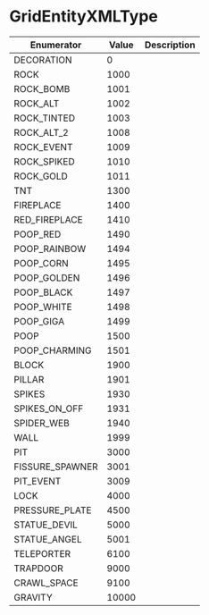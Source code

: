 # GridEntityXMLType

| Enumerator | Value | Description |
| - | - | - |
| DECORATION | 0 |  |
| ROCK | 1000 |  |
| ROCK_BOMB | 1001 |  |
| ROCK_ALT | 1002 |  |
| ROCK_TINTED | 1003 |  |
| ROCK_ALT_2 | 1008 |  |
| ROCK_EVENT | 1009 |  |
| ROCK_SPIKED | 1010 |  |
| ROCK_GOLD | 1011 |  |
| TNT | 1300 |  |
| FIREPLACE | 1400 |  |
| RED_FIREPLACE | 1410 |  |
| POOP_RED | 1490 |  |
| POOP_RAINBOW | 1494 |  |
| POOP_CORN | 1495 |  |
| POOP_GOLDEN | 1496 |  |
| POOP_BLACK | 1497 |  |
| POOP_WHITE | 1498 |  |
| POOP_GIGA | 1499 |  |
| POOP | 1500 |  |
| POOP_CHARMING | 1501 |  |
| BLOCK | 1900 |  |
| PILLAR | 1901 |  |
| SPIKES | 1930 |  |
| SPIKES_ON_OFF | 1931 |  |
| SPIDER_WEB | 1940 |  |
| WALL | 1999 |  |
| PIT | 3000 |  |
| FISSURE_SPAWNER | 3001 |  |
| PIT_EVENT | 3009 |  |
| LOCK | 4000 |  |
| PRESSURE_PLATE | 4500 |  |
| STATUE_DEVIL | 5000 |  |
| STATUE_ANGEL | 5001 |  |
| TELEPORTER | 6100 |  |
| TRAPDOOR | 9000 |  |
| CRAWL_SPACE | 9100 |  |
| GRAVITY | 10000 |  |
